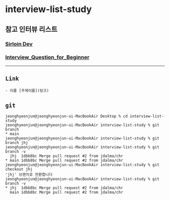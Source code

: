 # interview-list-study


## **참고 인터뷰 리스트**

### [Sirloin Dev](https://github.com/sirloin-dev/meatplatform/blob/master/job-description/interview-questions.adoc)
### [Interview_Question_for_Beginner](https://github.com/JaeYeopHan/Interview_Question_for_Beginner)

***

## `Link`

```
- 이름 [주제이름](링크)
```



## `git`

```
jeonghyeonjun@jeonghyeonjun-ui-MacBookAir Desktop % cd interview-list-study 
jeonghyeonjun@jeonghyeonjun-ui-MacBookAir interview-list-study % git branch
* main
jeonghyeonjun@jeonghyeonjun-ui-MacBookAir interview-list-study % git branch jhj
jeonghyeonjun@jeonghyeonjun-ui-MacBookAir interview-list-study % git branch -v
  jhj  1dbb8bc Merge pull request #2 from jdalma/chr
* main 1dbb8bc Merge pull request #2 from jdalma/chr
jeonghyeonjun@jeonghyeonjun-ui-MacBookAir interview-list-study % git checkout jhj
'jhj' 브랜치로 전환합니다
jeonghyeonjun@jeonghyeonjun-ui-MacBookAir interview-list-study % git branch -v
* jhj  1dbb8bc Merge pull request #2 from jdalma/chr
  main 1dbb8bc Merge pull request #2 from jdalma/chr
```